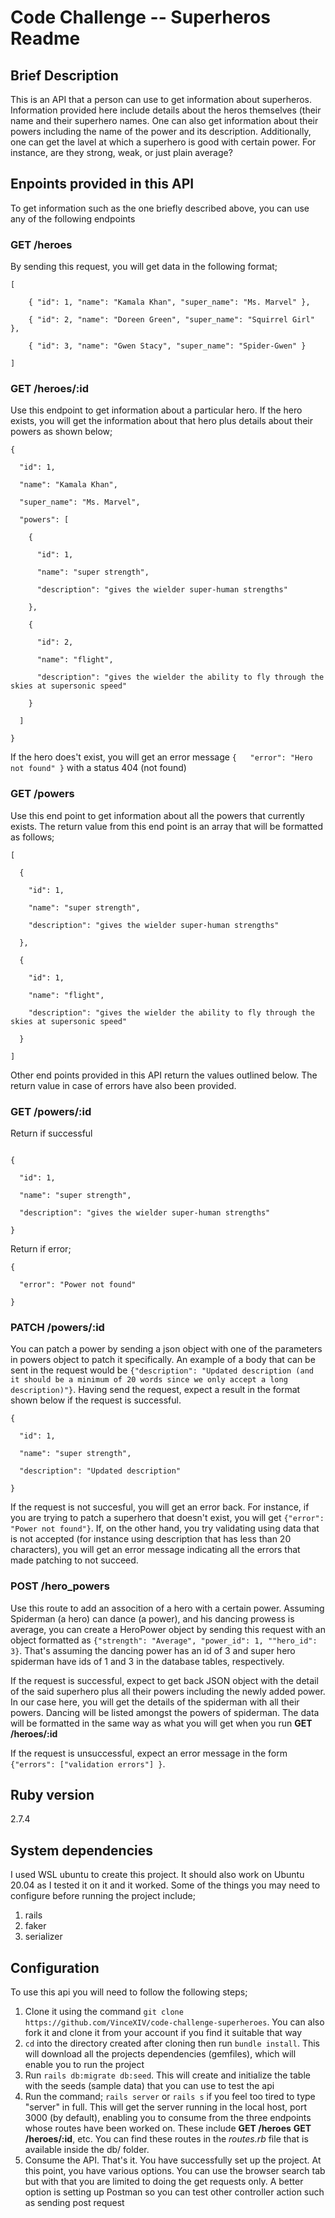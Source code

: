 # Code Challenge -- Superheros Readme

## Brief Description
This is an API that a person can use to get information about superheros. Information provided here include details about the heros themselves (their name and their superhero names. One can also get information about their powers including the name of the power and its description. Additionally, one can get the lavel at which a superhero is good with certain power. For instance, are they strong, weak, or just plain average?

## Enpoints provided in this API
To get information such as the one briefly described above, you can use any of the following endpoints

### GET /heroes
By sending this request, you will get data in the following format;
```
[  

	{ "id": 1, "name": "Kamala Khan", "super_name": "Ms. Marvel" },  

	{ "id": 2, "name": "Doreen Green", "super_name": "Squirrel Girl" },  

	{ "id": 3, "name": "Gwen Stacy", "super_name": "Spider-Gwen" }

]
```

### GET /heroes/:id
Use this endpoint to get information about a particular hero. If the hero exists, you will get the information about that hero plus details about their powers as shown below;
```
{

  "id": 1,

  "name": "Kamala Khan",

  "super_name": "Ms. Marvel",

  "powers": [

    {

      "id": 1,

      "name": "super strength",

      "description": "gives the wielder super-human strengths"

    },

    {

      "id": 2,

      "name": "flight",

      "description": "gives the wielder the ability to fly through the skies at supersonic speed"

    }

  ]

}
```

If the hero does't exist, you will get an error message `{   "error": "Hero not found" }` with a status 404 (not found)

### GET /powers
Use this end point to get information about all the powers that currently exists. The return value from this end point is an array that will be formatted as follows;
```
[

  {

    "id": 1,

    "name": "super strength",

    "description": "gives the wielder super-human strengths"

  },

  {

    "id": 1,

    "name": "flight",

    "description": "gives the wielder the ability to fly through the skies at supersonic speed"

  }

]
```
Other end points provided in this API return the values outlined below. The return value in case of errors have also been provided.

### GET /powers/:id
Return if successful
```

{

  "id": 1,

  "name": "super strength",

  "description": "gives the wielder super-human strengths"

}

```
Return if error;
```
{

  "error": "Power not found"

}
```

### PATCH /powers/:id
You can patch a power by sending a json object with one of the parameters in powers object to patch it specifically. An example of a body that can be sent in the request would be `{"description": "Updated description (and it should be a minimum of 20 words since we only accept a long description)"}`. Having send the request, expect a result in the format shown below if the request is successful. 
```
{

  "id": 1,

  "name": "super strength",

  "description": "Updated description"

}
``` 
If the request is not succesful, you will get an error back. For instance, if you are trying to patch a superhero that doesn't exist, you will get `{"error": "Power not found"}`. If, on the other hand, you try validating using data that is not accepted (for instance using description that has less than 20 characters), you will get an error message indicating all the errors that made patching to not succeed.

### POST /hero_powers
Use this route to add an assocition of a hero with a certain power. Assuming Spiderman (a hero) can dance (a power), and his dancing prowess is average, you can create a HeroPower object by sending this request with an object formatted as `{"strength": "Average", "power_id": 1, ""hero_id": 3}`. That's assuming the dancing power has an id of 3 and super hero spiderman have ids of 1 and 3 in the database tables, respectively.

If the request is successful, expect to get back JSON object with the detail of the said superhero plus all their powers including the newly added power. In our case here, you will get the details of the spiderman with all their powers. Dancing will be listed amongst the powers of spiderman. The data will be formatted in the same way as what you will get when you run **GET /heroes/:id**

If the request is unsuccessful, expect an error message in the form `{"errors": ["validation errors"] }`. 

## Ruby version
2.7.4

## System dependencies
I used WSL ubuntu to create this project. It should also work on Ubuntu 20.04 as I tested it on it and it worked. Some of the things you may need to configure before running the project include;
1. rails
2. faker
3. serializer


## Configuration
To use this api you will need to follow the following steps;
1. Clone it using the command `git clone https://github.com/VinceXIV/code-challenge-superheroes`. You can also fork it and clone it from your account if you find it suitable that way
2. `cd` into the directory created after cloning then run `bundle install`. This will download all the projects dependencies (gemfiles), which will enable you to run the project
3. Run `rails db:migrate db:seed`. This will create and initialize the table with the seeds (sample data) that you can use to test the api
4. Run the command; `rails server` or `rails s` if you feel too tired to type "server" in full. This will get the server running in the local host, port 3000 (by default), enabling you to consume from the three endpoints whose routes have been worked on. These include **GET /heroes** **GET /heroes/:id**, etc. You can find these routes in the _routes.rb_ file that is available inside the db/ folder.
5. Consume the API. That's it. You have successfully set up the project. At this point, you have various options. You can use the browser search tab but with that you are limited to doing the get requests only. A better option is setting up Postman so you can test other controller action such as sending post request

